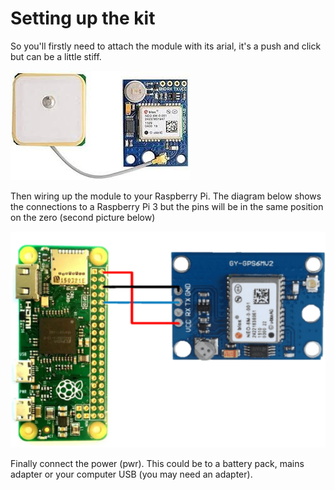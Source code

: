 # Setting up the kit

So you'll firstly need to attach the module with its arial, it's a push and click but can be a little stiff. 

![image info](./Images/gps_module.jpeg)

Then wiring up the module to your Raspberry Pi. The diagram below shows the connections to a Raspberry Pi 3 but the pins will be in the same position on the zero (second picture below)

![image info](./Images/pizerogps.png)

Finally connect the power (pwr). This could be to a battery pack, mains adapter or your computer USB (you may need an adapter).
